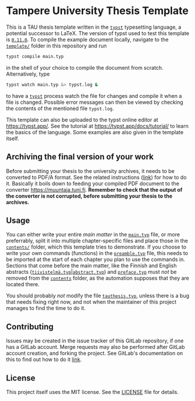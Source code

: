 # Tampere University Thesis Template

This is a TAU thesis template written in the  [`typst`][typst]
typesetting language, a potential successor to LaTeΧ. The
version of typst used to test this template is
[`0.11.0`][v0.11.0]. To compile the example document locally,
navigate to the [`template/`](./template/) folder in this
repository and run
```sh
typst compile main.typ
```
in the shell of your choice to compile the document from
scratch. Alternatively, type
```sh
typst watch main.typ &> typst.log &
```
to have a [`typst`][typst] process watch the file for changes and compile it when a file is changed.
Possible error messages can then be viewed by checking the contents of the mentioned file
`typst.log`.

This template can also be uploaded to the typst online editor at <https://typst.app/>. See the
tutorial at <https://typst.app/docs/tutorial/> to learn the basics of the language. Some examples
are also given in the template itself.

[typst]: https://github.com/typst/typst
[v0.11.0]: https://github.com/typst/typst/releases/tag/v0.11.0

## Archiving the final version of your work

Before submitting your thesis to the university archives, it needs to be converted to PDF/A format.
See the related instructions ([link][pdfa-instructions]) for how to do it. Basically it boils down
to feeding your compiled PDF document to the converter <https://muuntaja.tuni.fi>. **Remember to
check that the output of the converter is not corrupted, before submitting your thesis to the
archives.**

[pdfa-instructions]: https://libguides.tuni.fi/opinnaytteet/pdfa

## Usage

You can either write your entire *main matter* in the [`main.typ`](./main.typ) file, or more
preferrably, split it into multiple chapter-specific files and place those in the
[`contents/`](./content) folder, which this template tries to demonstrate. If you choose to write
your own commands (functions) in the [`preamble.typ`](./preamble.typ) file, this needs to be
imported at the start of each chapter you plan to use the commands in. Sections that come before the
main matter, like the Finnish and English abstracts
([`tiivistelmä.typ`](./content/tiivistelmä.typ)|[`abstract.typ`](./content/abstract.typ)) and
[`preface.typ`](./content/preface.typ) must *not* be removed from the [`contents`](./content)
folder, as the automation supposes that they are located there.

You should probably *not* modify the file [`tauthesis.typ`](./tauthesis.typ), unless there is a bug
that needs fixing right now, and not when the maintainer of this project manages to find the time to
do it.

## Contributing

Issues may be created in the issue tracker of this GitLab repository, if one has a GitLab account.
Merge requests may also be performed after GitLab account creation, and forking the project. See
GitLab's documentation on this to find out how to do it [link][forking].

[forking]: https://docs.gitlab.com/ee/user/project/repository/forking_workflow.html

## License

This project itself uses the MIT license. See the [LICENSE](./LICENSE) file for details.
